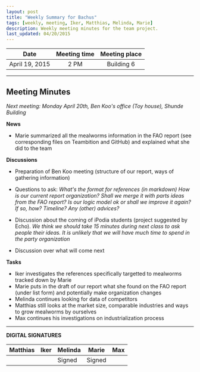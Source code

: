 ```yaml
---
layout: post
title: "Weekly Summary for Bachus"
tags: [weekly, meeting, Iker, Matthias, Melinda, Marie]
description: Weekly meeting minutes for the team project.
last_updated: 04/20/2015
---
```


|**Date** |**Meeting time**|**Meeting place**
| ------------- |:----------------:|:-------:
|April 19, 2015| 2 PM | Building 6


----------


Meeting Minutes
------
*Next meeting:  Monday April 20th, Ben Koo's office (Toy house), Shunde Building*

**News**
* Marie summarized all the mealworms information in the FAO report (see corresponding files on Teambition and GitHub) and explained what she did to the team

**Discussions**
* Preparation of Ben Koo meeting (structure of our report, ways of gathering information)
* Questions to ask: 
*What's the format for references (in markdown)*
*How is our current report organization? Shall we merge it with parts ideas from the FAO report?*
*Is our logic model ok or shall we improve it again? If so, how?*
*Timeline?*
*Any (other) advices?*

* Discussion about the coming of iPodia students (project suggested by Echo).
*We think we should take 15 minutes during next class to ask people their ideas. It is unlikely that we will have much time to spend in the party organization*

* Discussion over what will come next

**Tasks**
* Iker investigates the references specifically targetted to mealworms tracked down by Marie
* Marie puts in the draft of our report what she found on the FAO report (under list form) and potentially make organization changes
* Melinda continues looking for data of competitors
* Matthias still looks at the market size, comparable industries and ways to grow mealworms by ourselves
* Max continues his investigations on industrialization process

----------

**DIGITAL SIGNATURES**

|**Matthias** |**Iker**|**Melinda**|**Marie**|**Max**|
|----------------|----------------|----------------|----------------|----------------|
| | |Signed | Signed| |
